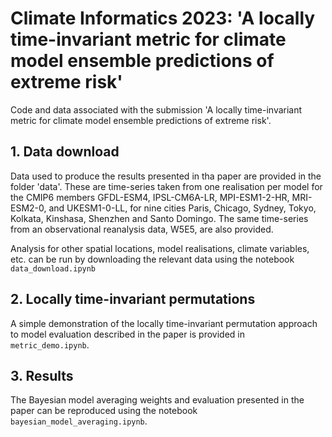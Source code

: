# Climate Informatics 2023: 'A locally time-invariant metric for climate model ensemble predictions of extreme risk'

Code and data associated with the submission 'A locally time-invariant metric for climate model ensemble predictions of extreme risk'.

## 1. Data download

Data used to produce the results presented in tha paper are provided in the folder 'data'. These are time-series taken from one realisation per model for the CMIP6 members GFDL-ESM4, IPSL-CM6A-LR, MPI-ESM1-2-HR, MRI-ESM2-0, and UKESM1-0-LL, for nine cities Paris, Chicago, Sydney, Tokyo, Kolkata, Kinshasa, Shenzhen and Santo Domingo. The same time-series from an observational reanalysis data, W5E5, are also provided.

Analysis for other spatial locations, model realisations, climate variables, etc. can be run by downloading the relevant data using the notebook `data_download.ipynb`


## 2. Locally time-invariant permutations

A simple demonstration of the locally time-invariant permutation approach to model evaluation described in the paper is provided in `metric_demo.ipynb`.

## 3. Results

The Bayesian model averaging weights and evaluation presented in the paper can be reproduced using the notebook `bayesian_model_averaging.ipynb`.
